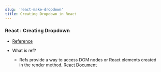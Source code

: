 ```yaml
---
slug: 'react-make-dropdown' 
title: Creating Dropdown in React
---
```


### React : Creating Dropdown

- [Reference](https://codedaily.io/tutorials/63/Create-a-Dropdown-in-React-that-Closes-When-the-Body-is-Clicked)

- What is ref?
  - Refs provide a way to access DOM nodes or React elements created in the render method. [React Document](https://reactjs.org/docs/refs-and-the-dom.html)
